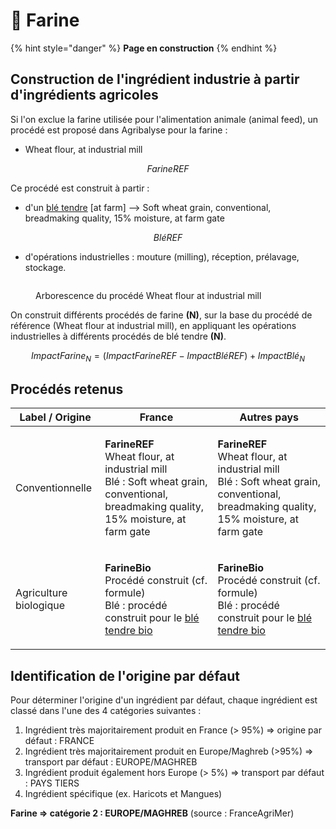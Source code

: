 # 🍞 Farine

{% hint style="danger" %}
**Page en construction**
{% endhint %}

## Construction de l'ingrédient industrie à partir d'ingrédients agricoles

Si l'on exclue la farine utilisée pour l'alimentation animale (animal feed), un procédé est proposé dans Agribalyse pour la farine :&#x20;

* Wheat flour, at industrial mill

$$
FarineREF
$$

Ce procédé est construit à partir :&#x20;

* d'un [blé tendre](https://fabrique-numerique.gitbook.io/ecobalyse/alimentaire/ingredients-agricoles/ble-tendre) \[at farm] --> Soft wheat grain, conventional, breadmaking quality, 15% moisture, at farm gate

$$
BléREF
$$

* d'opérations industrielles : mouture (milling), réception, prélavage, stockage.&#x20;

<figure><img src="../../../.gitbook/assets/Image collée à 2022-11-9 17-42.png" alt=""><figcaption><p>Arborescence du procédé Wheat flour at industrial mill</p></figcaption></figure>

On construit différents procédés de farine **(N)**, sur la base du procédé de référence (Wheat flour at industrial mill), en appliquant les opérations industrielles à différents procédés de blé tendre **(N)**.

$$
ImpactFarine_N = (ImpactFarineREF - ImpactBléREF )+ImpactBlé_N
$$

## Procédés retenus

| Label / Origine        | France                                                                                                                                                                                  | Autres pays                                                                                                                                                                             |
| ---------------------- | --------------------------------------------------------------------------------------------------------------------------------------------------------------------------------------- | --------------------------------------------------------------------------------------------------------------------------------------------------------------------------------------- |
| Conventionnelle        | <p><strong>FarineREF</strong><br>Wheat flour, at industrial mill<br>Blé : Soft wheat grain, conventional, breadmaking quality, 15% moisture, at farm gate</p>                           | <p><strong>FarineREF</strong><br>Wheat flour, at industrial mill<br>Blé : Soft wheat grain, conventional, breadmaking quality, 15% moisture, at farm gate</p>                           |
| Agriculture biologique | <p><strong>FarineBio</strong><br>Procédé construit (cf. formule)<br>Blé : procédé construit pour le <a href="../ingredients-agricoles-hors-viande/ble-tendre.md">blé tendre bio</a></p> | <p><strong>FarineBio</strong><br>Procédé construit (cf. formule)<br>Blé : procédé construit pour le <a href="../ingredients-agricoles-hors-viande/ble-tendre.md">blé tendre bio</a></p> |

## Identification de l'origine par défaut

Pour déterminer l'origine d'un ingrédient par défaut, chaque ingrédient est classé dans l'une des 4 catégories suivantes :&#x20;

1. Ingrédient très majoritairement produit en France (> 95%) => origine par défaut : FRANCE
2. Ingrédient très majoritairement produit en Europe/Maghreb (>95%) => transport par défaut : EUROPE/MAGHREB&#x20;
3. Ingrédient produit également hors Europe (> 5%) => transport par défaut : PAYS TIERS
4. Ingrédient spécifique (ex. Haricots et Mangues)&#x20;

**Farine => catégorie 2 : EUROPE/MAGHREB** (source : FranceAgriMer)&#x20;

